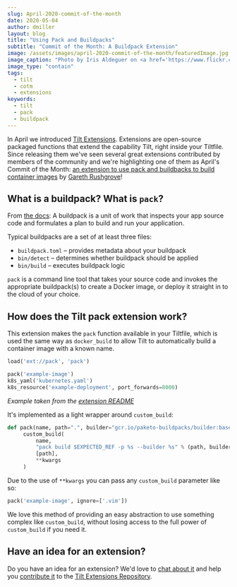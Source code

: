 ```yaml
---
slug: April-2020-commit-of-the-month
date: 2020-05-04
author: dmiller
layout: blog
title: "Using Pack and Buildpacks"
subtitle: "Commit of the Month: A Buildpack Extension"
image: /assets/images/april-2020-commit-of-the-month/featuredImage.jpg
image_caption: "Photo by Iris Aldeguer on <a href='https://www.flickr.com/photos/irisux/4372485391'>Flickr</a>."
image_type: "contain"
tags:
  - tilt
  - cotm
  - extensions
keywords:
  - tilt
  - pack
  - buildpack
---
```


In April we introduced [Tilt Extensions](https://docs.tilt.dev/extensions.html). Extensions are open-source packaged functions that extend the capability Tilt, right inside your Tiltfile. Since releasing them we've seen several great extensions contributed by members of the community and we're highlighting one of them as April's Commit of the Month: [an extension to use pack and buildbacks to build container images](https://github.com/windmilleng/tilt-extensions/commit/e1d193e508ce8468800d0985ee4714aa65d78c87) by [Gareth Rushgrove](https://twitter.com/garethr)!

## What is a buildpack? What is `pack`?

From [the docs](https://buildpacks.io/docs/concepts/components/buildpack/): A buildpack is a unit of work that inspects your app source code and formulates a plan to build and run your application.

Typical buildpacks are a set of at least three files:

- `buildpack.toml` – provides metadata about your buildpack
- `bin/detect` – determines whether buildpack should be applied
- `bin/build` – executes buildpack logic

`pack` is a command line tool that takes your source code and invokes the appropriate buildpack(s) to create a Docker image, or deploy it straight in to the cloud of your choice.

## How does the Tilt pack extension work?

This extension makes the `pack` function available in your Tiltfile, which is used the same way as `docker_build` to allow Tilt
to automatically build a container image with a known name.

```python
load('ext://pack', 'pack')

pack('example-image')
k8s_yaml('kubernetes.yaml')
k8s_resource('example-deployment', port_forwards=8000)
```
_Example taken from the [extension README](https://github.com/windmilleng/tilt-extensions/blob/master/pack/README.md)_

It's implemented as a light wrapper around `custom_build`:

```python
def pack(name, path=".", builder="gcr.io/paketo-buildpacks/builder:base", **kwargs):
     custom_build(
         name,
         "pack build $EXPECTED_REF -p %s --builder %s" % (path, builder),
         [path],
         **kwargs
     )
```

Due to the use of `**kwargs` you can pass any `custom_build` parameter like so:

```python
pack('example-image', ignore=['.vim'])
```

We love this method of providing an easy abstraction to use something complex like `custom_build`, without losing access to the full power of `custom_build` if you need it.

## Have an idea for an extension?

Do you have an idea for an extension? We'd love to [chat about it](https://docs.tilt.dev/debug_faq.html#where-can-i-ask-questions) and help you [contribute it](https://docs.tilt.dev/contribute_extension.html) to the [Tilt Extensions Repository](https://github.com/windmilleng/tilt-extensions).
